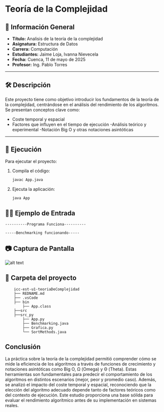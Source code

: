 # Teoría de la Complejidad

## 📌 Información General

- **Título:** Analisis de la teoría de la complejidad
- **Asignatura:** Estructura de Datos
- **Carrera:** Computación
- **Estudiantes:** Jaime Loja, Ivanna Nievecela
- **Fecha:** Cuenca, 11 de mayo de 2025
- **Profesor:** Ing. Pablo Torres

---

## 🛠️ Descripción

Este proyecto tiene como objetivo introducir los fundamentos de la teoría de la complejidad, centrándose en el análisis del rendimiento de los algoritmos. Se presentan conceptos clave como:

- Coste temporal y espacial
- Factores que influyen en el tiempo de  ejecución
-Análisis teórico y experimental
-Notación Big O y otras notaciones asintóticas
---

## 🚀 Ejecución

Para ejecutar el proyecto:

1. Compila el código:
    ```bash
    javac App.java
    ```
2. Ejecuta la aplicación:
    ```bash
    java App
    ```

## 🧑‍💻 Ejemplo de Entrada
```plaintext
----------Programa Funciona----------

-----Benchmarking funcionando-----
```
 
## 📷 Captura de Pantalla
![alt text](image.png)

## 📁 Carpeta del proyecto
```
    icc-est-u1-teoriaDeComplejidad
    ├── REDNAME.md
    ├── .vsCode
    ├── bin
        ├── App.class
    ├──src
    ├──src_py
        ├── App.py
        ├── Benchmarking.java
        ├── Grafica.py
        └── SortMethods.java
``` 
## Conclusión
La práctica sobre la teoría de la complejidad permitió comprender cómo se mide la eficiencia de los algoritmos a través de funciones de crecimiento y notaciones asintóticas como Big O, Ω (Omega) y Θ (Theta). Estas herramientas son fundamentales para predecir el comportamiento de los algoritmos en distintos escenarios (mejor, peor y promedio caso). Además, se analizó el impacto del coste temporal y espacial, reconociendo que la elección del algoritmo adecuado depende tanto de factores teóricos como del contexto de ejecución. Este estudio proporciona una base sólida para evaluar el rendimiento algorítmico antes de su implementación en sistemas reales.


